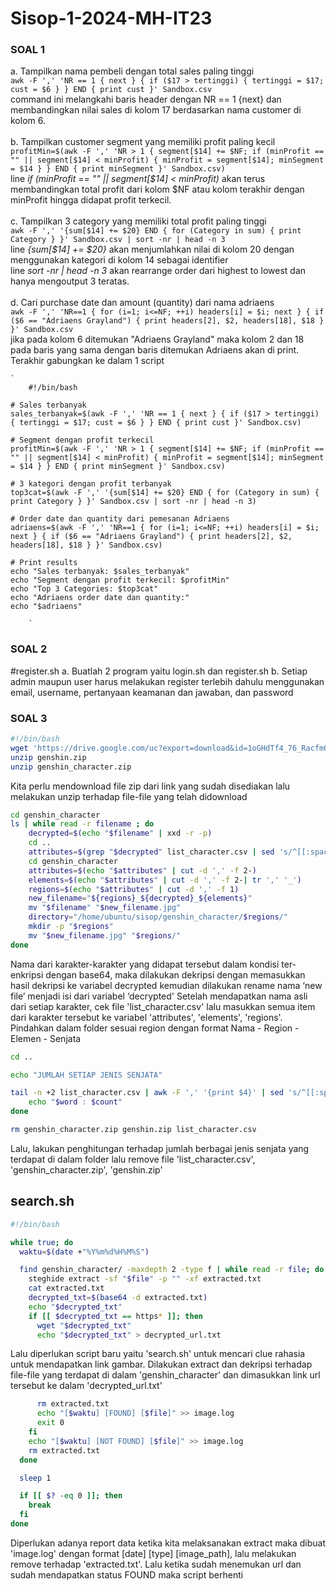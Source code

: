 # Sisop-1-2024-MH-IT23
### SOAL 1
a. Tampilkan nama pembeli dengan total sales paling tinggi <br />
 	`awk -F ',' 'NR == 1 { next } { if ($17 > tertinggi) { tertinggi = $17; cust = $6 } } END { print cust }' Sandbox.csv` <br />
 	command ini melangkahi baris header dengan NR == 1 {next} dan membandingkan nilai sales di kolom 17 berdasarkan nama customer di kolom 6. <br /> <br />
b. Tampilkan customer segment yang memiliki profit paling kecil <br />
	`profitMin=$(awk -F ',' 'NR > 1 { segment[$14] += $NF; if (minProfit == "" || segment[$14] < minProfit) { minProfit = segment[$14]; minSegment = $14 } } END { print minSegment }' Sandbox.csv)` <br />
 	line _if (minProfit == "" || segment[$14] < minProfit)_ akan terus membandingkan total profit dari kolom $NF atau kolom terakhir dengan minProfit hingga didapat profit terkecil. <br /> <br />
c. Tampilkan 3 category yang memiliki total profit paling tinggi <br />
	`awk -F ',' '{sum[$14] += $20} END { for (Category in sum) { print Category } }' Sandbox.csv | sort -nr | head -n 3` <br />
 	line _{sum[$14] += $20}_ akan menjumlahkan nilai di kolom 20 dengan menggunakan kategori di kolom 14 sebagai identifier <br />
  	line _sort -nr | head -n 3_ akan rearrange order dari highest to lowest dan hanya mengoutput 3 teratas. <br /> <br />
d. Cari purchase date dan amount (quantity) dari nama adriaens <br />
	`awk -F ',' 'NR==1 { for (i=1; i<=NF; ++i) headers[i] = $i; next } { if ($6 == "Adriaens Grayland") { print headers[2], $2, headers[18], $18 } }' Sandbox.csv` <br />
 	jika pada kolom 6 ditemukan "Adriaens Grayland" maka kolom 2 dan 18 pada baris yang sama dengan baris ditemukan Adriaens akan di print. <br />
  	Terakhir gabungkan ke dalam 1 script <br />

   	`
    	#!/bin/bash

	# Sales terbanyak
	sales_terbanyak=$(awk -F ',' 'NR == 1 { next } { if ($17 > tertinggi) { tertinggi = $17; cust = $6 } } END { print cust }' Sandbox.csv)
	
	# Segment dengan profit terkecil
	profitMin=$(awk -F ',' 'NR > 1 { segment[$14] += $NF; if (minProfit == "" || segment[$14] < minProfit) { minProfit = segment[$14]; minSegment = $14 } } END { print minSegment }' Sandbox.csv)
	
	# 3 kategori dengan profit terbanyak
	top3cat=$(awk -F ',' '{sum[$14] += $20} END { for (Category in sum) { print Category } }' Sandbox.csv | sort -nr | head -n 3)
	
	# Order date dan quantity dari pemesanan Adriaens
	adriaens=$(awk -F ',' 'NR==1 { for (i=1; i<=NF; ++i) headers[i] = $i; next } { if ($6 == "Adriaens Grayland") { print headers[2], $2, headers[18], $18 } }' Sandbox.csv)
	
	# Print results
	echo "Sales terbanyak: $sales_terbanyak"
	echo "Segment dengan profit terkecil: $profitMin"
	echo "Top 3 Categories: $top3cat"
	echo "Adriaens order date dan quantity:"
	echo "$adriaens"
    	
    	`
### SOAL 2

 #register.sh
a. Buatlah 2 program yaitu login.sh dan register.sh
b. Setiap admin maupun user harus melakukan register terlebih dahulu menggunakan email, username, pertanyaan keamanan dan jawaban, dan password

### SOAL 3
```sh
#!/bin/bash
wget 'https://drive.google.com/uc?export=download&id=1oGHdTf4_76_RacfmQIV4i7os4sGwa9vN' -O genshin.zip
unzip genshin.zip
unzip genshin_character.zip
```
Kita perlu mendownload file zip dari link yang sudah disediakan lalu melakukan unzip terhadap file-file yang telah didownload
```sh
cd genshin_character
ls | while read -r filename ; do
	decrypted=$(echo "$filename" | xxd -r -p)
	cd ..
	attributes=$(grep "$decrypted" list_character.csv | sed 's/^[[:space:]]*//;s/[[:space:]]*$//')
	cd genshin_character
	attributes=$(echo "$attributes" | cut -d ',' -f 2-)
	elements=$(echo "$attributes" | cut -d ',' -f 2-| tr ',' '_')
	regions=$(echo "$attributes" | cut -d ',' -f 1)
	new_filename="${regions}_${decrypted}_${elements}"
	mv "$filename" "$new_filename.jpg"
	directory="/home/ubuntu/sisop/genshin_character/$regions/"
	mkdir -p "$regions"
	mv "$new_filename.jpg" "$regions/" 
done
```
Nama dari karakter-karakter yang didapat tersebut dalam kondisi ter-enkripsi dengan base64, maka dilakukan dekripsi dengan memasukkan hasil dekripsi ke variabel decrypted kemudian dilakukan rename nama ‘new file’ menjadi isi dari variabel ‘decrypted'
Setelah mendapatkan nama asli dari setiap karakter, cek file 'list_character.csv' lalu masukkan semua item dari karakter tersebut ke variabel 'attributes', 'elements', 'regions'. Pindahkan dalam folder sesuai region dengan format Nama - Region - Elemen - Senjata
```sh
cd ..

echo "JUMLAH SETIAP JENIS SENJATA"

tail -n +2 list_character.csv | awk -F ',' '{print $4}' | sed 's/^[[:space:]]*//;s/[[:space:]]*$//' |  sort | uniq -c | while read -r count word; do
	echo "$word : $count"
done 

rm genshin_character.zip genshin.zip list_character.csv
```
Lalu, lakukan penghitungan terhadap jumlah berbagai jenis senjata yang terdapat di dalam folder lalu remove file 'list_character.csv', 'genshin_character.zip', 'genshin.zip'
## search.sh
```sh
#!/bin/bash

while true; do
  waktu=$(date +"%Y%m%d%H%M%S")

  find genshin_character/ -maxdepth 2 -type f | while read -r file; do
    steghide extract -sf "$file" -p "" -xf extracted.txt
    cat extracted.txt
    decrypted_txt=$(base64 -d extracted.txt)
    echo "$decrypted_txt"
    if [[ $decrypted_txt == https* ]]; then
      wget "$decrypted_txt"
      echo "$decrypted_txt" > decrypted_url.txt
```
Lalu diperlukan script baru yaitu 'search.sh' untuk mencari clue rahasia untuk mendapatkan link gambar. Dilakukan extract dan dekripsi terhadap file-file yang terdapat di dalam 'genshin_character' dan dimasukkan link url tersebut ke dalam 'decrypted_url.txt'
```sh
      rm extracted.txt
      echo "[$waktu] [FOUND] [$file]" >> image.log
      exit 0 
    fi
    echo "[$waktu] [NOT FOUND] [$file]" >> image.log
    rm extracted.txt
  done

  sleep 1

  if [[ $? -eq 0 ]]; then
    break
  fi
done
```
Diperlukan adanya report data ketika kita melaksanakan extract maka dibuat 'image.log' dengan format [date] [type] [image_path], lalu melakukan remove terhadap 'extracted.txt'. Lalu ketika sudah menemukan url dan sudah mendapatkan status FOUND maka script berhenti
